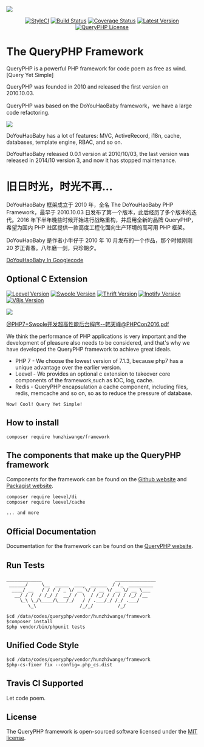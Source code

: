 ![](queryphp.png)

<p align="center">
  <a href="https://github.styleci.io/repos/91284136"><img src="https://github.styleci.io/repos/91284136/shield?branch=master" alt="StyleCI"></a>
  <a href="https://travis-ci.org/hunzhiwange/framework">
    <img alt="Build Status" src="https://img.shields.io/travis/hunzhiwange/framework.svg" /></a>
  <a href='https://coveralls.io/github/hunzhiwange/framework?branch=master'><img src='https://coveralls.io/repos/github/hunzhiwange/framework/badge.svg?branch=master' alt='Coverage Status' /></a>
  <a href="https://github.com/hunzhiwange/framework/releases">
    <img alt="Latest Version" src="https://poser.pugx.org/hunzhiwange/framework/version" /></a>
  <a href="http://opensource.org/licenses/MIT">
    <img alt="QueryPHP License" src="https://poser.pugx.org/hunzhiwange/queryphp/license.svg" /></a>
</p>

# The QueryPHP Framework

QueryPHP is a powerful PHP framework for code poem as free as wind. [Query Yet Simple]

QueryPHP was founded in 2010 and released the first version on 2010.10.03.

QueryPHP was based on the DoYouHaoBaby framework，we have a large code refactoring.

![](doyouhaobaby.png)

<p>DoYouHaoBaby has a lot of features: MVC, ActiveRecord, i18n, cache, databases, template engine, RBAC, and so on.</p>

<p>DoYouHaoBaby released 0.0.1 version at 2010/10/03, the last version was released in 2014/10 version 3, and now it has stopped maintenance.</p>


# 旧日时光，时光不再...

DoYouHaoBaby 框架成立于 2010 年，全名 The DoYouHaoBaby PHP Framework，最早于 2010.10.03 日发布了第一个版本，此后经历了多个版本的迭代。2016 年下半年晚些时候开始进行战略重构，并启用全新的品牌 QueryPHP，希望为国内 PHP 社区提供一款高度工程化面向生产环境的高可用 PHP 框架。

DoYouHaoBaby 是作者小牛仔于 2010 年 10 月发布的一个作品，那个时候刚刚 20 岁正青春。八年磨一剑，只珍朝夕。

<a href="https://raw.githubusercontent.com/hunzhiwange/framework/master/doyouhaobaby-googlecode.jpg" target="_blank">DoYouHaoBaby In Googlecode</a>

## Optional C Extension

<p>
  <a href="https://github.com/hunzhiwange/leevel">
    <img alt="Leevel Version" src="https://img.shields.io/badge/leevel-%3E=1.0.0-brightgreen.svg" /></a>
  <a href="http://pecl.php.net/package/swoole">
    <img alt="Swoole Version" src="https://img.shields.io/badge/swoole-%3E=2.1.1-brightgreen.svg" /></a>
  <a href="https://github.com/apache/thrift/tree/master/lib/php">
    <img alt="Thrift Version" src="https://img.shields.io/badge/thrift-%3E=0.10.0-brightgreen.svg" /></a>
  <a href="http://pecl.php.net/package/inotify">
    <img alt="Inotify Version" src="https://img.shields.io/badge/inotify-%3E=2.0.0-brightgreen.svg" /></a>
  <a href="http://pecl.php.net/package/v8js">
    <img alt="V8js Version" src="https://img.shields.io/badge/v8js-%3E=2.1.0-brightgreen.svg" /></a>
</p>

![](php7_swoole_cextension_redis.png)

<a href="https://github.com/ThinkDevelopers/PHPConChina/blob/master/PHPCON2016/PHP7%2BSwoole%E5%BC%80%E5%8F%91%E8%B6%85%E9%AB%98%E6%80%A7%E8%83%BD%E5%90%8E%E5%8F%B0%E7%A8%8B%E5%BA%8F--%E9%9F%A9%E5%A4%A9%E5%B3%B0%40PHPCon2016.pdf" target="_blank">@PHP7+Swoole开发超高性能后台程序--韩天峰@PHPCon2016.pdf</a>

We think the performance of PHP applications is very important and the development of pleasure also needs to be considered, and that's why we have developed the QueryPHP framework to achieve great ideals.

* PHP 7 - We choose the lowest version of 7.1.3, because php7 has a unique advantage over the earlier version.
* Leevel - We provides an optional c extension to takeover core components of the framework,such as IOC, log, cache.
* Redis - QueryPHP encapsulation a cache component, including files, redis, memcache and so on, so as to reduce the pressure of database.

```
Wow! Cool! Query Yet Simple!
```

## How to install

```
composer require hunzhiwange/framework
```

## The components that make up the QueryPHP framework

Components for the framework can be found on the [Github website](https://github.com/queryyetsimple) and [Packagist website](https://packagist.org/packages/leevel/).

```
composer require leevel/di
composer require leevel/cache

... and more
```

## Official Documentation

Documentation for the framework can be found on the [QueryPHP website](http://www.queryphp.com).

## Run Tests

```
_____________                           _______________
 ______/     \__  _____  ____  ______  / /_  _________
  ____/ __   / / / / _ \/ __`\/ / __ \/ __ \/ __ \___
   __/ / /  / /_/ /  __/ /  \  / /_/ / / / / /_/ /__
     \_\ \_/\____/\___/_/   / / .___/_/ /_/ .___/
        \_\                /_/_/         /_/
  
$cd /data/codes/queryphp/vendor/hunzhiwange/framework      
$composer install
$php vendor/bin/phpunit tests
```

## Unified Code Style

```
$cd /data/codes/queryphp/vendor/hunzhiwange/framework
$php-cs-fixer fix --config=.php_cs.dist
```

## Travis CI Supported

Let code poem.

## License

The QueryPHP framework is open-sourced software licensed under the [MIT license](http://opensource.org/licenses/MIT).
